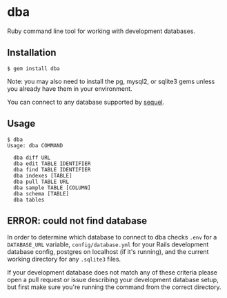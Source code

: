 # dba

Ruby command line tool for working with development databases.


## Installation

    $ gem install dba

Note: you may also need to install the pg, mysql2, or sqlite3 gems unless you
already have them in your environment.

You can connect to any database supported by [sequel](https://rubygems.org/gems/sequel).


## Usage

    $ dba
    Usage: dba COMMAND

      dba diff URL
      dba edit TABLE IDENTIFIER
      dba find TABLE IDENTIFIER
      dba indexes [TABLE]
      dba pull TABLE URL
      dba sample TABLE [COLUMN]
      dba schema [TABLE]
      dba tables 


## ERROR: could not find database

In order to determine which database to connect to dba checks `.env` for a
`DATABASE_URL` variable, `config/database.yml` for your Rails development
database config, postgres on localhost (if it's running), and the current
working directory for any `.sqlite3` files.

If your development database does not match any of these criteria please
open a pull request or issue describing your development database setup,
but first make sure you're running the command from the correct directory.
